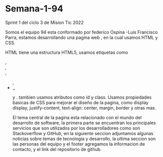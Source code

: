 # Semana-1-94
Sprint 1 del ciclo 3 de Mision Tic 2022

Somos el equipo 94 esta conformado por federico Ospina -Luis Francisco Parra, estamos desarrollando una pagina web , en la cual usamos HTML y CSS.

HTML tiene una estructura HTML5, usamos etiquetas como <section>, <div>, <nav>, <ul>, <li>,<img>, <p> y <a>. tambien usamos atributos como id y class.
Usamos propiedades basicas de CSS  para mejorar el diseño de la pagina, como display display, justify-content, text-align: center, margin, border y otras mas.

El tema central de la pagina esta relacionado con el mundo del desarrollo de software, la primera parte se encuentran los principales servicios que son utilizados por los desarrolladores como son Stackoverflow y GitHub, en la siguiente seccion adjuntamos algunas noticias sobre temas de tecnologia y desarrollo, la ultima seccion son las personas del equipo y el footer agregamos la informacion de contacto, y el link del repositorio de github.
